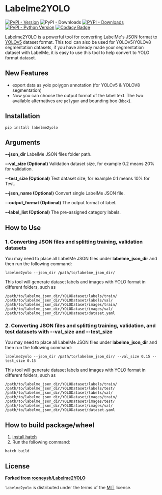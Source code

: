 # Labelme2YOLO

[![PyPI - Version](https://img.shields.io/pypi/v/labelme2yolo.svg)](https://pypi.org/project/labelme2yolo)
![PyPI - Downloads](https://img.shields.io/pypi/dm/labelme2yolo?style=flat)
[![PYPI - Downloads](https://static.pepy.tech/badge/labelme2yolo)](https://pepy.tech/project/labelme2yolo)
[![PyPI - Python Version](https://img.shields.io/pypi/pyversions/labelme2yolo.svg)](https://pypi.org/project/labelme2yolo)
[![Codacy Badge](https://app.codacy.com/project/badge/Grade/12122fe86f8643c4aa5667c20d528f61)](https://www.codacy.com/gh/GreatV/labelme2yolo/dashboard?utm_source=github.com\&utm_medium=referral\&utm_content=GreatV/labelme2yolo\&utm_campaign=Badge_Grade)

Labelme2YOLO is a powerful tool for converting LabelMe's JSON format to [YOLOv5](https://github.com/ultralytics/yolov5) dataset format. This tool can also be used for YOLOv5/YOLOv8 segmentation datasets, if you have already made your segmentation dataset with LabelMe, it is easy to use this tool to help convert to YOLO format dataset.

## New Features

* export data as yolo polygon annotation (for YOLOv5 & YOLOV8 segmentation)
* Now you can choose the output format of the label text. The two available alternatives are `polygon` and bounding box (`bbox`).

## Installation

```shell
pip install labelme2yolo
```

## Arguments

**--json\_dir** LabelMe JSON files folder path.

**--val\_size (Optional)** Validation dataset size, for example 0.2 means 20% for validation.

**--test\_size (Optional)** Test dataset size, for example 0.1 means 10% for Test.

**--json\_name (Optional)** Convert single LabelMe JSON file.

**--output\_format (Optional)** The output format of label.

**--label\_list (Optional)** The pre-assigned category labels.

## How to Use

### 1. Converting JSON files and splitting training, validation datasets

You may need to place all LabelMe JSON files under **labelme\_json\_dir** and then run the following command:

```shell
labelme2yolo --json_dir /path/to/labelme_json_dir/
```

This tool will generate dataset labels and images with YOLO format in different folders, such as

```plaintext
/path/to/labelme_json_dir/YOLODataset/labels/train/
/path/to/labelme_json_dir/YOLODataset/labels/val/
/path/to/labelme_json_dir/YOLODataset/images/train/
/path/to/labelme_json_dir/YOLODataset/images/val/
/path/to/labelme_json_dir/YOLODataset/dataset.yaml
```

### 2. Converting JSON files and splitting training, validation, and test datasets with --val\_size and --test\_size

You may need to place all LabelMe JSON files under **labelme\_json\_dir** and then run the following command:

```shell
labelme2yolo --json_dir /path/to/labelme_json_dir/ --val_size 0.15 --test_size 0.15
```

This tool will generate dataset labels and images with YOLO format in different folders, such as

```plaintext
/path/to/labelme_json_dir/YOLODataset/labels/train/
/path/to/labelme_json_dir/YOLODataset/labels/test/
/path/to/labelme_json_dir/YOLODataset/labels/val/
/path/to/labelme_json_dir/YOLODataset/images/train/
/path/to/labelme_json_dir/YOLODataset/images/test/
/path/to/labelme_json_dir/YOLODataset/images/val/
/path/to/labelme_json_dir/YOLODataset/dataset.yaml
```

## How to build package/wheel

1. [install hatch](https://hatch.pypa.io/latest/install/)
2. Run the following command:

```shell
hatch build
```

## License

**Forked from [rooneysh/Labelme2YOLO](https://github.com/rooneysh/Labelme2YOLO)**

`labelme2yolo` is distributed under the terms of the [MIT](https://spdx.org/licenses/MIT.html) license.
